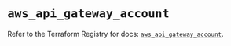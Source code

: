 # `aws_api_gateway_account`

Refer to the Terraform Registry for docs: [`aws_api_gateway_account`](https://registry.terraform.io/providers/hashicorp/aws/5.72.0/docs/resources/api_gateway_account).
